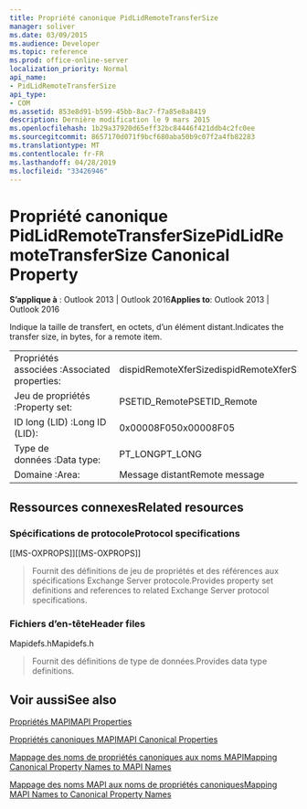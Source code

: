 ```yaml
---
title: Propriété canonique PidLidRemoteTransferSize
manager: soliver
ms.date: 03/09/2015
ms.audience: Developer
ms.topic: reference
ms.prod: office-online-server
localization_priority: Normal
api_name:
- PidLidRemoteTransferSize
api_type:
- COM
ms.assetid: 853e8d91-b599-45bb-8ac7-f7a85e8a8419
description: Dernière modification le 9 mars 2015
ms.openlocfilehash: 1b29a37920d65eff32bc84446f421ddb4c2fc0ee
ms.sourcegitcommit: 8657170d071f9bcf680aba50b9c07f2a4fb82283
ms.translationtype: MT
ms.contentlocale: fr-FR
ms.lasthandoff: 04/28/2019
ms.locfileid: "33426946"
---
```

# <a name="pidlidremotetransfersize-canonical-property"></a><span data-ttu-id="85bad-103">Propriété canonique PidLidRemoteTransferSize</span><span class="sxs-lookup"><span data-stu-id="85bad-103">PidLidRemoteTransferSize Canonical Property</span></span>

  
  
<span data-ttu-id="85bad-104">**S’applique à** : Outlook 2013 | Outlook 2016</span><span class="sxs-lookup"><span data-stu-id="85bad-104">**Applies to**: Outlook 2013 | Outlook 2016</span></span> 
  
<span data-ttu-id="85bad-105">Indique la taille de transfert, en octets, d’un élément distant.</span><span class="sxs-lookup"><span data-stu-id="85bad-105">Indicates the transfer size, in bytes, for a remote item.</span></span>
  
|||
|:-----|:-----|
|<span data-ttu-id="85bad-106">Propriétés associées :</span><span class="sxs-lookup"><span data-stu-id="85bad-106">Associated properties:</span></span>  <br/> |<span data-ttu-id="85bad-107">dispidRemoteXferSize</span><span class="sxs-lookup"><span data-stu-id="85bad-107">dispidRemoteXferSize</span></span>  <br/> |
|<span data-ttu-id="85bad-108">Jeu de propriétés :</span><span class="sxs-lookup"><span data-stu-id="85bad-108">Property set:</span></span>  <br/> |<span data-ttu-id="85bad-109">PSETID_Remote</span><span class="sxs-lookup"><span data-stu-id="85bad-109">PSETID_Remote</span></span>  <br/> |
|<span data-ttu-id="85bad-110">ID long (LID) :</span><span class="sxs-lookup"><span data-stu-id="85bad-110">Long ID (LID):</span></span>  <br/> |<span data-ttu-id="85bad-111">0x00008F05</span><span class="sxs-lookup"><span data-stu-id="85bad-111">0x00008F05</span></span>  <br/> |
|<span data-ttu-id="85bad-112">Type de données :</span><span class="sxs-lookup"><span data-stu-id="85bad-112">Data type:</span></span>  <br/> |<span data-ttu-id="85bad-113">PT_LONG</span><span class="sxs-lookup"><span data-stu-id="85bad-113">PT_LONG</span></span>  <br/> |
|<span data-ttu-id="85bad-114">Domaine :</span><span class="sxs-lookup"><span data-stu-id="85bad-114">Area:</span></span>  <br/> |<span data-ttu-id="85bad-115">Message distant</span><span class="sxs-lookup"><span data-stu-id="85bad-115">Remote message</span></span>  <br/> |
   
## <a name="related-resources"></a><span data-ttu-id="85bad-116">Ressources connexes</span><span class="sxs-lookup"><span data-stu-id="85bad-116">Related resources</span></span>

### <a name="protocol-specifications"></a><span data-ttu-id="85bad-117">Spécifications de protocole</span><span class="sxs-lookup"><span data-stu-id="85bad-117">Protocol specifications</span></span>

<span data-ttu-id="85bad-118">[[MS-OXPROPS]]</span><span class="sxs-lookup"><span data-stu-id="85bad-118">[[MS-OXPROPS]]</span></span> 
  
> <span data-ttu-id="85bad-119">Fournit des définitions de jeu de propriétés et des références aux spécifications Exchange Server protocole.</span><span class="sxs-lookup"><span data-stu-id="85bad-119">Provides property set definitions and references to related Exchange Server protocol specifications.</span></span>
    
### <a name="header-files"></a><span data-ttu-id="85bad-120">Fichiers d’en-tête</span><span class="sxs-lookup"><span data-stu-id="85bad-120">Header files</span></span>

<span data-ttu-id="85bad-121">Mapidefs.h</span><span class="sxs-lookup"><span data-stu-id="85bad-121">Mapidefs.h</span></span>
  
> <span data-ttu-id="85bad-122">Fournit des définitions de type de données.</span><span class="sxs-lookup"><span data-stu-id="85bad-122">Provides data type definitions.</span></span>
    
## <a name="see-also"></a><span data-ttu-id="85bad-123">Voir aussi</span><span class="sxs-lookup"><span data-stu-id="85bad-123">See also</span></span>



[<span data-ttu-id="85bad-124">Propriétés MAPI</span><span class="sxs-lookup"><span data-stu-id="85bad-124">MAPI Properties</span></span>](mapi-properties.md)
  
[<span data-ttu-id="85bad-125">Propriétés canoniques MAPI</span><span class="sxs-lookup"><span data-stu-id="85bad-125">MAPI Canonical Properties</span></span>](mapi-canonical-properties.md)
  
[<span data-ttu-id="85bad-126">Mappage des noms de propriétés canoniques aux noms MAPI</span><span class="sxs-lookup"><span data-stu-id="85bad-126">Mapping Canonical Property Names to MAPI Names</span></span>](mapping-canonical-property-names-to-mapi-names.md)
  
[<span data-ttu-id="85bad-127">Mappage des noms MAPI aux noms de propriétés canoniques</span><span class="sxs-lookup"><span data-stu-id="85bad-127">Mapping MAPI Names to Canonical Property Names</span></span>](mapping-mapi-names-to-canonical-property-names.md)

